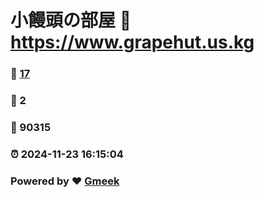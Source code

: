 # 小饅頭の部屋 :link: https://www.grapehut.us.kg 
### :page_facing_up: [17](https://www.grapehut.us.kg/tag.html) 
### :speech_balloon: 2 
### :hibiscus: 90315 
### :alarm_clock: 2024-11-23 16:15:04 
### Powered by :heart: [Gmeek](https://github.com/Meekdai/Gmeek)
